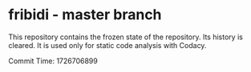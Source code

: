 # fribidi - master branch

This repository contains the frozen state of the repository.
Its history is cleared. It is used only for static code
analysis with Codacy.

Commit Time: 1726706899